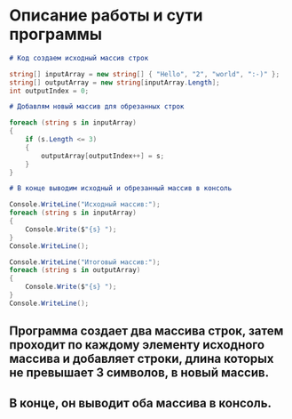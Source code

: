 # Описание работы и сути программы

```markdown
# Код создаем исходный массив строк

```

```csharp
string[] inputArray = new string[] { "Hello", "2", "world", ":-)" };
string[] outputArray = new string[inputArray.Length];
int outputIndex = 0;

```

```markdown
# Добавлям новый массив для обрезанных строк

```

```csharp
foreach (string s in inputArray)
{
    if (s.Length <= 3)
    {
        outputArray[outputIndex++] = s;
    }
}

```

```markdown
# В конце выводим исходный и обрезанный массив в консоль

```

```csharp
Console.WriteLine("Исходный массив:");
foreach (string s in inputArray)
{
    Console.Write($"{s} ");
}
Console.WriteLine();

Console.WriteLine("Итоговый массив:");
foreach (string s in outputArray)
{
    Console.Write($"{s} ");
}
Console.WriteLine();

```

## Программа создает два массива строк, затем проходит по каждому элементу исходного массива и добавляет строки, длина которых не превышает 3 символов, в новый массив. 
## В конце, он выводит оба массива в консоль.
